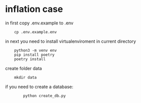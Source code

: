 # inflation case

in first copy .env.example to .env

```shell
    cp .env.example.env
```

in next you need to install virtualenviroment in current directory

```shell
    python3 -m venv env 
    pip install poetry
    poetry install
```

create folder data

```shell
    mkdir data
```

if you need to create a database:

```shell
        python create_db.py
```